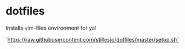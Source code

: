 dotfiles
========
Installs vim-files environment for ya!

´https://raw.githubusercontent.com/stillesjo/dotfiles/master/setup.sh´
